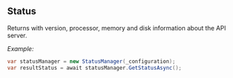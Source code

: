 ## Status

Returns with version, processor, memory and disk information about the API server.

_Example:_

```cs
var statusManager = new StatusManager(_configuration);
var resultStatus = await statusManager.GetStatusAsync();
```